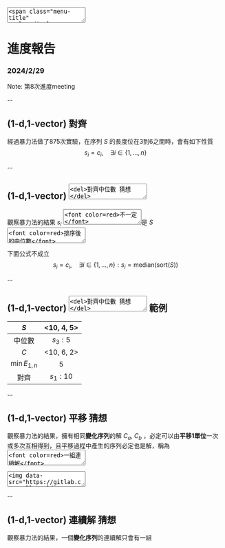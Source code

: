 <textarea>
<span class="menu-title" style="display: none">2024/2/29</span>
</textarea>

# 進度報告
### 2024/2/29

Note:
第8次進度meeting

--

## (1-d,1-vector) 對齊
經過暴力法做了875次實驗，在序列 $S$ 的長度位在3到6之間時，會有如下性質
$$s_{i} = c_{i}, \quad \exists i \in \{1, \ldots, n\}$$ 

--

## (1-d,1-vector) <textarea><del>對齊中位數 猜想</del></textarea>
觀察暴力法的結果 $s_{i}$ <textarea><font color=red>不一定</font></textarea>是 $S$ <textarea><font color=red>排序後的中位數</font></textarea>

下面公式不成立
$$s_{i} = c_{i}, \quad \exists i \in \{1, \ldots, n\} : s_i = \text{median}(\text{sort}(S))$$

--

## (1-d,1-vector) <textarea><del>對齊中位數 猜想</del></textarea> 範例
|$S$|<10, 4, 5>|
|:-:|:-:|
|中位數|$s_{3}:5$|
|$C$|<10, 6, 2>|
|$\min E_{1,n}$|5|
|對齊|$s_{1}:10$|

--

## (1-d,1-vector) 平移 猜想
觀察暴力法的結果，擁有相同**變化序列**的解 $C_{a}$, $C_{b}$ ，必定可以由**平移1單位**一次或多次互相得到，且平移過程中產生的序列必定也是解，稱為<textarea><font color=red>一組連續解</font></textarea>
<textarea>
<img data-src="https://gitlab.com/HelloWorldOvO/presentation-resource/-/raw/main/20240229/(1-d,%201-v)_translation.png" alt="(1-d,1-vector) DP algorithm illustration" class="r-stretch">
</textarea>

--

## (1-d,1-vector) 連續解 猜想
觀察暴力法的結果，一個**變化序列**的連續解只會有一組
